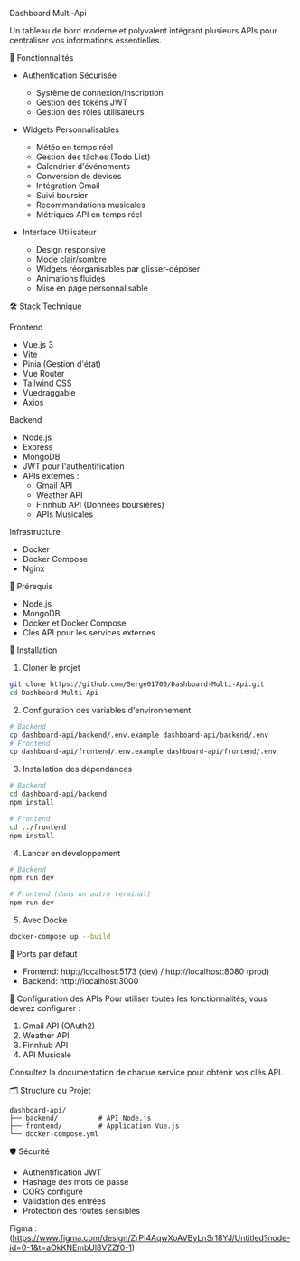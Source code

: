 Dashboard Multi-Api

Un tableau de bord moderne et polyvalent intégrant plusieurs APIs pour centraliser vos informations essentielles.

 🚀 Fonctionnalités

- Authentication Sécurisée
  - Système de connexion/inscription
  - Gestion des tokens JWT
  - Gestion des rôles utilisateurs

- Widgets Personnalisables
  - Météo en temps réel
  - Gestion des tâches (Todo List)
  - Calendrier d'événements
  - Conversion de devises
  - Intégration Gmail
  - Suivi boursier
  - Recommandations musicales
  - Métriques API en temps réel

- Interface Utilisateur
  - Design responsive
  - Mode clair/sombre
  - Widgets réorganisables par glisser-déposer
  - Animations fluides
  - Mise en page personnalisable

 🛠 Stack Technique

Frontend
- Vue.js 3
- Vite
- Pinia (Gestion d'état)
- Vue Router
- Tailwind CSS
- Vuedraggable
- Axios

 Backend
- Node.js
- Express
- MongoDB
- JWT pour l'authentification
- APIs externes :
  - Gmail API
  - Weather API
  - Finnhub API (Données boursières)
  - APIs Musicales

 Infrastructure
- Docker
- Docker Compose
- Nginx 

 🚦 Prérequis
- Node.js
- MongoDB
- Docker et Docker Compose
- Clés API pour les services externes

 🔧 Installation

1. Cloner le projet
```bash
git clone https://github.com/Serge01700/Dashboard-Multi-Api.git
cd Dashboard-Multi-Api
```

2. Configuration des variables d'environnement
```bash
# Backend
cp dashboard-api/backend/.env.example dashboard-api/backend/.env
# Frontend
cp dashboard-api/frontend/.env.example dashboard-api/frontend/.env
```

3. Installation des dépendances
```bash
# Backend
cd dashboard-api/backend
npm install

# Frontend
cd ../frontend
npm install
```

4. Lancer en développement
```bash
# Backend
npm run dev

# Frontend (dans un autre terminal)
npm run dev
```

5. Avec Docke
```bash
docker-compose up --build
```

 📱 Ports par défaut
- Frontend: http://localhost:5173 (dev) / http://localhost:8080 (prod)
- Backend: http://localhost:3000

🔐 Configuration des APIs
Pour utiliser toutes les fonctionnalités, vous devrez configurer :

1. Gmail API (OAuth2)
2. Weather API
3. Finnhub API
4. API Musicale

Consultez la documentation de chaque service pour obtenir vos clés API.

 🗂 Structure du Projet
```
dashboard-api/
├── backend/          # API Node.js
├── frontend/         # Application Vue.js
└── docker-compose.yml
```

 🛡 Sécurité
- Authentification JWT
- Hashage des mots de passe
- CORS configuré
- Validation des entrées
- Protection des routes sensibles



Figma : (https://www.figma.com/design/ZrPI4AqwXoAVByLnSr18YJ/Untitled?node-id=0-1&t=aOkKNEmbUl8VZZf0-1)
